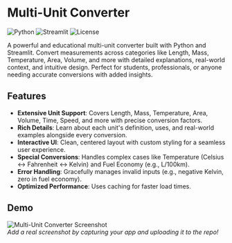 # Multi-Unit Converter

![Python](https://img.shields.io/badge/Python-3.12-blue.svg) ![Streamlit](https://img.shields.io/badge/Streamlit-1.20.0-red.svg) ![License](https://img.shields.io/badge/License-MIT-green.svg)

A powerful and educational multi-unit converter built with Python and Streamlit. Convert measurements across categories like Length, Mass, Temperature, Area, Volume, and more with detailed explanations, real-world context, and intuitive design. Perfect for students, professionals, or anyone needing accurate conversions with added insights.

## Features
- **Extensive Unit Support**: Covers Length, Mass, Temperature, Area, Volume, Time, Speed, and more with precise conversion factors.
- **Rich Details**: Learn about each unit's definition, uses, and real-world examples alongside every conversion.
- **Interactive UI**: Clean, centered layout with custom styling for a seamless user experience.
- **Special Conversions**: Handles complex cases like Temperature (Celsius ↔ Fahrenheit ↔ Kelvin) and Fuel Economy (e.g., L/100km).
- **Error Handling**: Gracefully manages invalid inputs (e.g., negative Kelvin, zero in fuel economy).
- **Optimized Performance**: Uses caching for faster load times.

## Demo
![Multi-Unit Converter Screenshot](https://via.placeholder.com/600x400.png?text=App+Screenshot)  
*Add a real screenshot by capturing your app and uploading it to the repo!*

